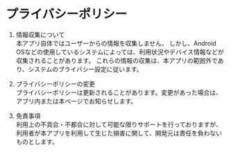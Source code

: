 # プライバシーポリシー  

1. 情報収集について  
本アプリ自体ではユーザーからの情報を収集しません。
しかし、Android OSなどの使用しているシステムによっては、利用状況やデバイス情報などが収集されることがあります。
これらの情報の収集は、本アプリの範囲外であり、システムのプライバシー設定に従います。


2. プライバシーポリシーの変更  
プライバシーポリシーは更新されることがあります。変更があった場合は、アプリ内または本ページでお知らせします。  

3. 免責事項  
利用上の不具合・不都合に対して可能な限りサポートを行っておりますが、利用者が本アプリを利用して生じた損害に関して、開発元は責任を負わないものとします。  


